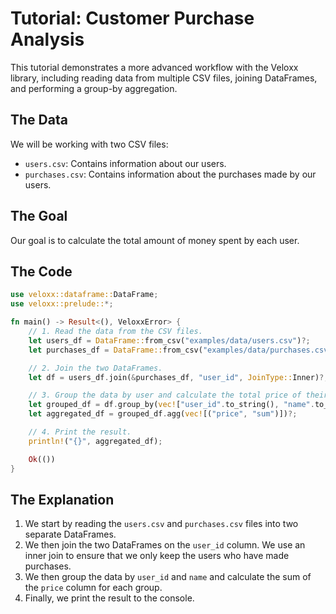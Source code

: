 # Tutorial: Customer Purchase Analysis

This tutorial demonstrates a more advanced workflow with the Veloxx library, including reading data from multiple CSV files, joining DataFrames, and performing a group-by aggregation.

## The Data

We will be working with two CSV files:

*   `users.csv`: Contains information about our users.
*   `purchases.csv`: Contains information about the purchases made by our users.

## The Goal

Our goal is to calculate the total amount of money spent by each user.

## The Code

```rust
use veloxx::dataframe::DataFrame;
use veloxx::prelude::*;

fn main() -> Result<(), VeloxxError> {
    // 1. Read the data from the CSV files.
    let users_df = DataFrame::from_csv("examples/data/users.csv")?;
    let purchases_df = DataFrame::from_csv("examples/data/purchases.csv")?;

    // 2. Join the two DataFrames.
    let df = users_df.join(&purchases_df, "user_id", JoinType::Inner)?;

    // 3. Group the data by user and calculate the total price of their purchases.
    let grouped_df = df.group_by(vec!["user_id".to_string(), "name".to_string()])?;
    let aggregated_df = grouped_df.agg(vec![("price", "sum")])?;

    // 4. Print the result.
    println!("{}", aggregated_df);

    Ok(())
}
```

## The Explanation

1.  We start by reading the `users.csv` and `purchases.csv` files into two separate DataFrames.
2.  We then join the two DataFrames on the `user_id` column. We use an inner join to ensure that we only keep the users who have made purchases.
3.  We then group the data by `user_id` and `name` and calculate the sum of the `price` column for each group.
4.  Finally, we print the result to the console.
